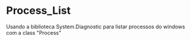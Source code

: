 # Process_List
Usando a biblioteca System.Diagnostic para  listar processos do windows com a class "Process"
